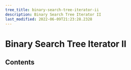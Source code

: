 ```yaml
---
tree_title: binary-search-tree-iterator-ii
description: Binary Search Tree Iterator II
last_modified: 2022-06-09T21:23:28.2328
---
```


# Binary Search Tree Iterator II

## Contents
